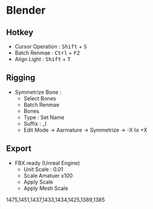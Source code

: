 # Blender


## Hotkey
  - Cursor Operation : <kbd>Shift</kbd> + <kbd>S</kbd>
  - Batch Renmae : <kbd>Ctrl</kbd> + <kbd>F2</kbd>
  - Align Light : <kbd>Shift</kbd> + <kbd>T</kbd> 
## Rigging
  - Symmetrize Bone :
    - Select Bones
    - Batch Renmae
    - Bones
    - Type : Set Name
    - Suffix : _l
    - Edit Mode -> Aarmature -> Symmetrize -> -X to +X
    

## Export
- FBX ready (Unreal Engine)
  - Unit Scale : 0.01
  - Scale Amatuer x100
  - Apply Scale
  - Apply Mesh Scale



1475,1451,1437,1433,1434,1425,1389,1385